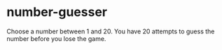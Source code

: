 # number-guesser
Choose a number between 1 and 20. You have 20 attempts to guess the number before you lose the game.
